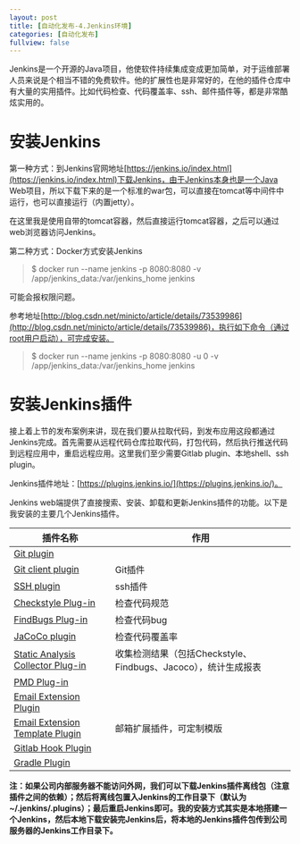 ```yaml
---
layout: post
title: [自动化发布-4.Jenkins环境]
categories: [自动化发布]
fullview: false
---
```

Jenkins是一个开源的Java项目，他使软件持续集成变成更加简单，对于运维部署人员来说是个相当不错的免费软件。他的扩展性也是非常好的，在他的插件仓库中有大量的实用插件。比如代码检查、代码覆盖率、ssh、邮件插件等，都是非常酷炫实用的。

# 安装Jenkins

第一种方式：到Jenkins官网地址[https://jenkins.io/index.html](https://jenkins.io/index.html)下载Jenkins，由于Jenkins本身也是一个Java Web项目，所以下载下来的是一个标准的war包，可以直接在tomcat等中间件中运行，也可以直接运行（内置jetty）。

在这里我是使用自带的tomcat容器，然后直接运行tomcat容器，之后可以通过web浏览器访问Jenkins。

第二种方式：Docker方式安装Jenkins
> $ docker run --name jenkins -p 8080:8080 -v /app/jenkins_data:/var/jenkins_home jenkins

可能会报权限问题。

参考地址[http://blog.csdn.net/minicto/article/details/73539986](http://blog.csdn.net/minicto/article/details/73539986)，执行如下命令（通过root用户启动），可完成安装。
> $ docker run --name jenkins -p 8080:8080 -u 0 -v /app/jenkins_data:/var/jenkins_home jenkins

# 安装Jenkins插件

接上着上节的发布案例来讲，现在我们要从拉取代码，到发布应用这段都通过Jenkins完成。首先需要从远程代码仓库拉取代码，打包代码，然后执行推送代码到远程应用中，重启远程应用。这里我们至少需要Gitlab plugin、本地shell、ssh plugin。

Jenkins插件地址：[https://plugins.jenkins.io/](https://plugins.jenkins.io/)。

Jenkins web端提供了直接搜索、安装、卸载和更新Jenkins插件的功能。以下是我安装的主要几个Jenkins插件。  

|插件名称|作用|
|-|-|
| [Git plugin](http://wiki.jenkins-ci.org/display/JENKINS/Git+Plugin) | |
| [Git client plugin](http://wiki.jenkins-ci.org/display/JENKINS/Git+Client+Plugin) | Git插件 |
| [SSH plugin](http://wiki.jenkins-ci.org/display/JENKINS/SSH+plugin) | ssh插件 |
| [Checkstyle Plug-in](http://wiki.jenkins-ci.org/x/GYCGAQ) | 检查代码规范 | 
| [FindBugs Plug-in](http://wiki.jenkins-ci.org/x/GYAs) | 检查代码bug |
| [JaCoCo plugin](https://wiki.jenkins-ci.org/display/JENKINS/JaCoCo+Plugin) | 检查代码覆盖率| 
| [Static Analysis Collector Plug-in](http://wiki.jenkins-ci.org/x/tgeIAg) | 收集检测结果（包括Checkstyle、Findbugs、Jacoco），统计生成报表|
| [PMD Plug-in](http://wiki.jenkins-ci.org/x/GAAHAQ) | |
| [Email Extension Plugin](http://wiki.jenkins-ci.org/display/JENKINS/Email-ext+plugin) | |
| [Email Extension Template Plugin](https://wiki.jenkins-ci.org/display/JENKINS/Email-ext+Template+Plugin) | 邮箱扩展插件，可定制模版 |
| [Gitlab Hook Plugin](https://wiki.jenkins-ci.org/display/JENKINS/Gitlab+Hook+Plugin)| |
| [Gradle Plugin](http://wiki.jenkins-ci.org/display/JENKINS/Gradle+Plugin)| |

**注：如果公司内部服务器不能访问外网，我们可以下载Jenkins插件离线包（注意插件之间的依赖）；然后将离线包置入Jenkins的工作目录下（默认为~/.jenkins/.plugins）；最后重启Jenkins即可。我的安装方式其实是本地搭建一个Jenkins，然后本地下载安装完Jenkins后，将本地的Jenkins插件包传到公司服务器的Jenkins工作目录下。**
